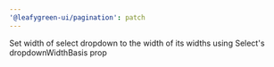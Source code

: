 ```yaml
---
'@leafygreen-ui/pagination': patch
---
```


Set width of select dropdown to the width of its widths using Select's dropdownWidthBasis prop
